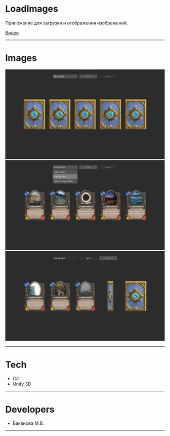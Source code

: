 # LoadImages

Приложение для загрузки и отображения изображений.

[Видео](https://drive.google.com/file/d/1d3djAo7bkz_u9bgPKlQjV83EjsVAFBb0/view?usp=share_link)

---

# Images
<img src="landing/1.png" width = 900/>
<img src="landing/2.png" width = 900/>
<img src="landing/3.png" width = 900/>

---

# Tech
* C#
* Unity 3D

---

# Developers
* Баканова М.В.

---

